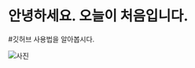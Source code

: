 안녕하세요. 오늘이 처음입니다.
=========================
#깃허브 사용법을 알아봅시다.

![사진](https://www.google.com/imgres?imgurl=https%3A%2F%2Fupload.wikimedia.org%2Fwikipedia%2Fcommons%2Fthumb%2Ff%2Ff1%2FPornhub-logo.svg%2F1200px-Pornhub-logo.svg.png&imgrefurl=https%3A%2F%2Fko.wikipedia.org%2Fwiki%2F%25ED%258F%25B0%25ED%2597%2588%25EB%25B8%258C&tbnid=ryeihVf_T7gU5M&vet=12ahUKEwj63syi0anvAhURC94KHb-cAl0QMygBegQIARAx..i&docid=y_YdMhxFkWpa6M&w=1200&h=424&q=%ED%8F%B0%ED%97%99%20%EB%A1%9C%EA%B3%A0&ved=2ahUKEwj63syi0anvAhURC94KHb-cAl0QMygBegQIARAx)
